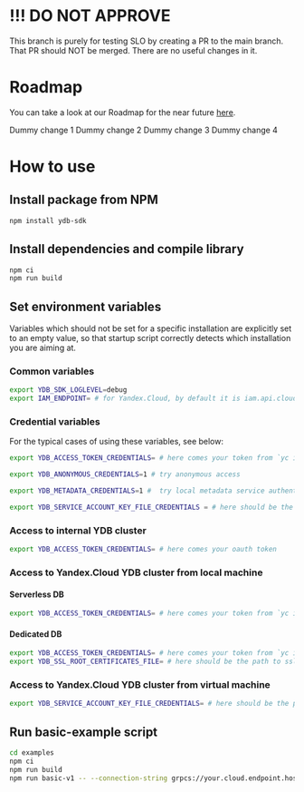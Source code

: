 # !!! DO NOT APPROVE

This branch is purely for testing SLO by creating a PR to the main branch. That PR should NOT be merged.
There are no useful changes in it.

# Roadmap
You can take a look at our Roadmap for the near future [here](ROADMAP.md).

Dummy change 1
Dummy change 2
Dummy change 3
Dummy change 4

# How to use
## Install package from NPM
```bash
npm install ydb-sdk
```

## Install dependencies and compile library
```bash
npm ci
npm run build
```

## Set environment variables
Variables which should not be set for a specific installation are explicitly set to an empty value,
so that startup script correctly detects which installation you are aiming at.

### Common variables
```bash
export YDB_SDK_LOGLEVEL=debug
export IAM_ENDPOINT= # for Yandex.Cloud, by default it is iam.api.cloud.yandex.net:443
````

### Credential variables
For the typical cases of using these variables, see below:
```bash
export YDB_ACCESS_TOKEN_CREDENTIALS= # here comes your token from `yc iam create-token`

export YDB_ANONYMOUS_CREDENTIALS=1 # try anonymous access

export YDB_METADATA_CREDENTIALS=1 #  try local metadata service authentication

export YDB_SERVICE_ACCOUNT_KEY_FILE_CREDENTIALS = # here should be the path to the service account key file from 'yc iam key create --folder-id <folder_id> --service-account-name <sa_name> --output ~/.ydb/sa_name.json'
```

### Access to internal YDB cluster
```bash
export YDB_ACCESS_TOKEN_CREDENTIALS= # here comes your oauth token
```

### Access to Yandex.Cloud YDB cluster from local machine
#### Serverless DB
```bash
export YDB_ACCESS_TOKEN_CREDENTIALS= # here comes your token from `yc iam create-token`
```

#### Dedicated DB
```bash
export YDB_ACCESS_TOKEN_CREDENTIALS= # here comes your token from `yc iam create-token`
export YDB_SSL_ROOT_CERTIFICATES_FILE= # here should be the path to ssl root certificate for YDB installation
```

### Access to Yandex.Cloud YDB cluster from virtual machine
```bash
export YDB_SERVICE_ACCOUNT_KEY_FILE_CREDENTIALS= # here should be the path to the service account key file from 'yc iam key create --folder-id <folder_id> --service-account-name <sa_name> --output ~/.ydb/sa_name.json'
```

## Run basic-example script
```bash
cd examples
npm ci
npm run build
npm run basic-v1 -- --connection-string grpcs://your.cloud.endpoint.hostname?database=your-cloud-db-name
```
